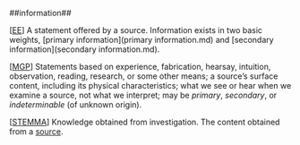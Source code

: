 ##information##

\[[EE](SOURCES.md#EE)\]  A statement offered by a source. Information exists in two basic weights, [primary information](primary information.md) and [secondary information](secondary information.md).

\[[MGP](SOURCES.md#MGP)\] Statements based on experience, fabrication, hearsay, intuition, observation, reading, research, or some other means; a source’s surface content, including its physical characteristics; what we see or hear when we examine a source, not what we interpret; may be *primary*, *secondary*, or *indeterminable* (of unknown origin).

\[[STEMMA](SOURCES.md#STEMMA)\] Knowledge obtained from investigation. The content obtained from a [source](source.md).
